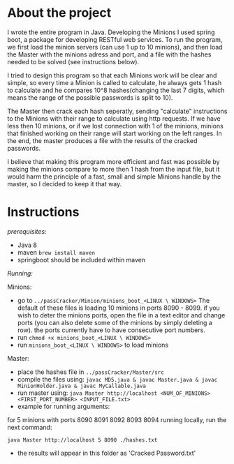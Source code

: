 # About the project

I wrote the entire program in Java. Developing the Minions I used spring boot, a package for developing RESTful web services. To run the program, we first load the minion servers (can use 1 up to 10 minions), and then load the Master with the minions adress and port, and a file with the hashes needed to be solved (see instructions below).

I tried to design this program so that each Minions work will be clear and simple, so every time a Minion is called to calculate, he always gets 1 hash to calculate and he compares 10^8 hashes(changing the last 7 digits, which means the range of the possible passwords is split to 10).

The Master then crack each hash seperatly, sending "calculate" instructions to the Minions with their range to calculate using http requests. If we have less then 10 minions, or if we lost connection with 1 of the minions, minions that finished working on their range will start working on the left ranges.
In the end, the master produces a file with the results of the cracked passwords.

I believe that making this program more efficient and fast was possible by making the minions compare to more then 1 hash from the input file, but it would harm the principle of a fast, small and simple Minions handle by the master, so I decided to keep it that way.


# Instructions

*prerequisites:*
- Java 8
- maven `brew install maven`
- springboot should be included within maven


*Running:*

Minions:
- go to  `../passCracker/Minion/minions_boot_<LINUX \ WINDOWS>`   The default of these files is loading 10 minions in ports 8090 - 8099. if you wish to deter the minions ports, open the file in a text editor and change ports (you can also delete some of the minions by simply deleting a row). the ports currently have to have consecutive port numbers.  
- run `chmod +x minions_boot_<LINUX \ WINDOWS>` 
- run `minions_boot_<LINUX \ WINDOWS>` to load minions

Master:
- place the hashes file in `../passCracker/Master/src`
- compile the files using: `javac MD5.java & javac Master.java & javac MinionHolder.java & javac MyCallable.java`
- run master using: `java Master http://localhost <NUM_OF_MINIONS> <FIRST_PORT_NUMBER> <INPUT_FILE.txt>`
- example for running arguments:
	
for 5 minions with ports 8090 8091 8092 8093 8094 running locally, run the next command:

`java Master http://localhost 5 8090 ./hashes.txt`

- the results will appear in this folder as 'Cracked Password.txt'



